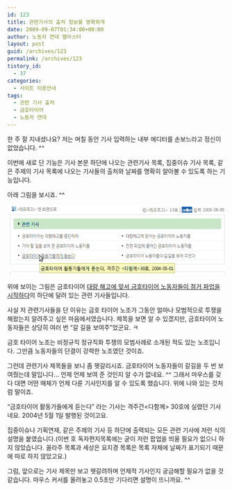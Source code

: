 ```yaml
---
id: 123
title: 관련기사의 출처 정보를 명확하게
date: 2009-09-07T01:34:00+00:00
author: 노동자 연대 웹마스터
layout: post
guid: /archives/123
permalink: /archives/123
tistory_id:
  - 37
categories:
  - 사이트 이용안내
tags:
  - 관련 기사 출처
  - 금호타이어
  - 노동자 연대
---
```

한 주 잘 지내셨나요? 저는 며칠 동안 기사 입력하는 내부 에디터를 손보느라고 정신이 없었습니다. ^^

이번에 새로 단 기능은 기사 본문 하단에 나오는 관련기사 목록, 집중이슈 기사 목록, 같은 주제의 기사 목록에 나오는 기사들의 출처와 날짜를 명확히 알아볼 수 있도록 하는 기능입니다.

아래 그림을 보시죠. ^^

<img src="/wp-content/uploads/1/cfile9.uf.171BB94C4D08471D4E5971.png" class="aligncenter" width="560" height="160" alt="관련기사 출처가 뜨는 모습" />

위에 보이는 그림은 금호타이어 <a href="http://wspaper.org/article/6931" target="_blank">대량 해고에 맞서 금호타이어 노동자들이 점거 파업을 시작하다</a>의 하단에 달려 있는 관련 기사들입니다.

사실 저 관련기사들을 단 이유는 금호 타이어 노조가 그동안 얼마나 모범적으로 투쟁을 해왔는지 알려주고 싶은 마음에서였습니다. 제목을 보면 알 수 있겠지만, 금호타이어 노동자들은 상당히 여러 번 “갈 길을 보여주”었군요. ㅋ

금호 타이어 노조는 비정규직 정규직화 투쟁의 모범사례로 소개된 적도 있는 노조입니다. 그만큼 노동자들의 단결이 강력한 노조였던 것이죠.

그런데 관련기사 제목들을 보니 좀 헷갈리시죠. 금호타이어 노동자들이 갈길을 두 번 보여줬는데 말입니다&#8230; 언제 언제 보여 준 것인지 알 수가 없네요. ^^ 그래서 마우스를 갖다 대면 어떤 매체가 언제 다룬 기사인지를 알 수 있도록 했습니다. 위에 나와 있는 것처럼 말이죠.

“금호타이어 활동가들에게 듣는다” 라는 기사는 격주간<다함께> 30호에 실렸던 기사네요. 2004년 5월 1일 발행된 것이고요.

집중이슈나 기획연재, 같은 주제의 기사 등 하단에 출력되는 모든 관련 기사에 저런 식의 설명을 붙였습니다.(이번 호 독자편지목록에는 굳이 저런 팝업을 띄울 필요가 없으니 하지 않았습니다. 꼴라주 목록과 세상은 요지경 목록은 목록 자체에 날짜가 표기되기 때문에 따로 하지 않았고요.)

그럼, 앞으로는 기사 제목만 보고 헷갈려하며 언제적 기사인지 궁금해할 필요가 없을 것 같습니다. 마우스 커서를 올려놓고 0.5초만 기다리면 설명이 뜨니까요. ^^